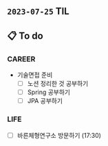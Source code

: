 ## `2023-07-25` TIL

## 📋 To do

### CAREER
  
- 기술면접 준비
  - [ ] 노션 정리한 것 공부하기
  - [ ] Spring 공부하기
  - [ ] JPA 공부하기

### LIFE

- [ ] 바른체형연구소 방문하기 (17:30)